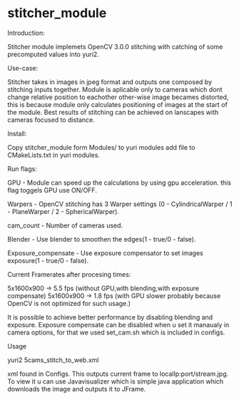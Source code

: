 # stitcher_module

Introduction: 

Stitcher module implemets OpenCV 3.0.0 stitching with catching of some precomputed values into yuri2.

Use-case: 

Stitcher takes in images in jpeg format and outputs one composed by stitching inputs together. Module is aplicable only to cameras which dont change relative position to eachother other-wise image becames distorted, this is because module only calculates positioning of images at the start of the module. Best results of stitching can be achieved on lanscapes with cameras focused to distance.

Install: 

Copy stitcher_module form Modules/ to yuri modules add file to CMakeLists.txt in yuri modules.

Run flags: 

GPU - Module can speed up the calculations by using gpu acceleration. this flag toggels GPU use ON/OFF.

Warpers - OpenCV stitching has 3 Warper settings (0 - CylindricalWarper / 1 - PlaneWarper / 2 - SphericalWarper).

cam_count - Number of cameras used.

Blender - Use blender to smoothen the edges(1 - true/0 - false).

Exposure_compensate - Use exposure compensator to set images exposure(1 - true/0 - false).

Current Framerates after procesing times: 

5x1600x900 -> 5.5 fps (without GPU,with blending,with exposure compensate)
5x1600x900 -> 1.8 fps (with GPU slower probably because OpenCV is not optimized for such usage.)

It is possible to achieve better performance by disabling blending and exposure. Exposure compensate can be disabled when u set it manaualy in camera options, for that we used set_cam.sh which is included in configs.


Usage 

yuri2 5cams_stitch_to_web.xml 


xml found in Configs. This outputs current frame to localIp:port/stream.jpg. To view it u can use Javavisualizer which is simple java application which downloads the image and outputs it to JFrame.
